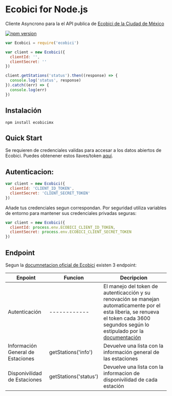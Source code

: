 # Ecobici for Node.js

Cliente Asyncrono para la el API publica de [Ecobici de la Ciudad de México](https://www.ecobici.cdmx.gob.mx/es/informacion-del-servicio/open-data)

[![npm version](https://badge.fury.io/js/ecobicimx.svg)](https://badge.fury.io/js/ecobicimx)

```javascript
var Ecobici = require('ecobici')

var client = new Ecobici({
  clientId: '',
  clientSecret: ''
})

client.getStations('status').then((response) => {
  console.log('status', response)
}).catch((err) => {
  console.log(err)
})
```

## Instalación

`npm install ecobicimx`

## Quick Start

Se requieren de credenciales validas para accesar a los datos abiertos de Ecobici. Puedes obtenener estos llaves/token [aquí](https://www.ecobici.cdmx.gob.mx/es/informacion-del-servicio/open-data).

## Autenticacion:

```javascript
var client = new Ecobici({
  clientId: 'CLIENT_ID_TOKEN',
  clientSecret: 'CLIENT_SECRET_TOKEN'
})
```

Añade tus credenciales segun correspondan. Por seguridad utiliza variables de entorno para mantener sus credenciales privadas seguras:

```javascript
var client = new Ecobici({
  clientId: process.env.ECOBICI_CLIENT_ID_TOKEN,
  clientSecret: process.env.ECOBICI_CLIENT_SECRET_TOKEN
})
```

## Endpoint
Segun la [documnetacion oficial de Ecobici](https://www.ecobici.cdmx.gob.mx/sites/default/files/pdf/manual_api_opendata_esp_final.pdf) existen 3 endpoint:

| Enpoint | Funcion | Decripcion |
|-----------------------------------|-----------------------|--------------------------------------------------------------------------------------------------------------------------------------------------------------------------------------------------------------------------------------------------------------------------------------|
| Autenticación | ------------ | El manejo del token de autenticacción y su renovación se manejan automaticamente por el esta liberia, se renueva el token cada 3600 segundos según lo estipulado por la [documentación](https://www.ecobici.cdmx.gob.mx/sites/default/files/pdf/manual_api_opendata_esp_final.pdf)   |
| Información General de Estaciones | getStations('info') | Devuelve una lista con la información general de las estaciones |
| Disponivilidad de Estaciones | getStations('status') | Devuelve una lista con la informacion de disponivilidad de cada estación |
